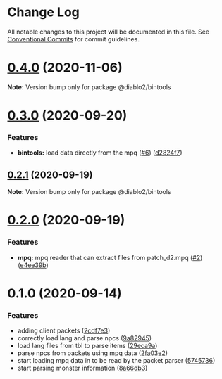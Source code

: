 # Change Log

All notable changes to this project will be documented in this file.
See [Conventional Commits](https://conventionalcommits.org) for commit guidelines.

# [0.4.0](https://github.com/blacha/diablo2/compare/v0.3.0...v0.4.0) (2020-11-06)

**Note:** Version bump only for package @diablo2/bintools





# [0.3.0](https://github.com/blacha/diablo2/compare/v0.2.1...v0.3.0) (2020-09-20)


### Features

* **bintools:** load data directly from the mpq ([#6](https://github.com/blacha/diablo2/issues/6)) ([d2824f7](https://github.com/blacha/diablo2/commit/d2824f7478a21043de647b733a3cb0532c291cb5))





## [0.2.1](https://github.com/blacha/diablo2/compare/v0.2.0...v0.2.1) (2020-09-19)

**Note:** Version bump only for package @diablo2/bintools





# [0.2.0](https://github.com/blacha/diablo2/compare/v0.1.0...v0.2.0) (2020-09-19)


### Features

* **mpq:** mpq reader that can extract files from patch_d2.mpq ([#2](https://github.com/blacha/diablo2/issues/2)) ([e4ee39b](https://github.com/blacha/diablo2/commit/e4ee39bd63bd3f6f29c8df4de01aaa9970df234d))





# 0.1.0 (2020-09-14)


### Features

* adding client packets ([2cdf7e3](https://github.com/blacha/diablo2/commit/2cdf7e3e4c13471fcad75f2c31cd008c2ec9c286))
* correctly load lang and parse npcs ([9a82945](https://github.com/blacha/diablo2/commit/9a8294541b0b778449cbf811bed82bae1078379f))
* load lang files from tbl to parse items ([29eca9a](https://github.com/blacha/diablo2/commit/29eca9a8226b7f3f8155df628bd7772d5e98e48a))
* parse npcs from packets using mpq data ([2fa03e2](https://github.com/blacha/diablo2/commit/2fa03e23ddc449e4a19ac687d13dc51cd31abbea))
* start loading mpq data in to be read by the packet parser ([5745736](https://github.com/blacha/diablo2/commit/5745736b03fa0978a0b0eb420527925fbb3ef1de))
* start parsing monster information ([8a66db3](https://github.com/blacha/diablo2/commit/8a66db3c91f0686d41c73827ca31c493a5fc4c77))
